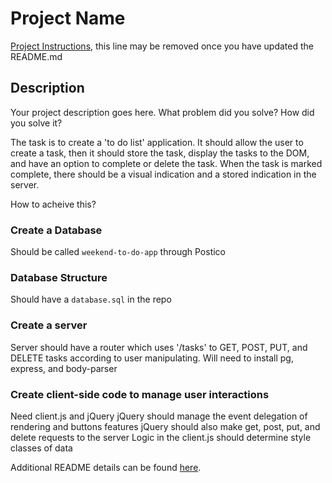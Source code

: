 # Project Name

[Project Instructions](./INSTRUCTIONS.md), this line may be removed once you have updated the README.md

## Description

Your project description goes here. What problem did you solve? How did you solve it?

The task is to create a 'to do list' application. It should allow the user to create a task, then it should store the task, display the tasks to the DOM, and have an option to complete or delete the task. When the task is marked complete, there should be a visual indication and a stored indication in the server. 

How to acheive this? 

### Create a Database
Should be called `weekend-to-do-app` through Postico

### Database Structure
Should have a `database.sql` in the repo

### Create a server
Server should have a router which uses '/tasks' to GET, POST, PUT, and DELETE tasks according to user manipulating.
Will need to install pg, express, and body-parser

### Create client-side code to manage user interactions
Need client.js and jQuery
jQuery should manage the event delegation of rendering and buttons features 
jQuery should also make get, post, put, and delete requests to the server
Logic in the client.js should determine style classes of data


Additional README details can be found [here](https://github.com/PrimeAcademy/readme-template/blob/master/README.md).

